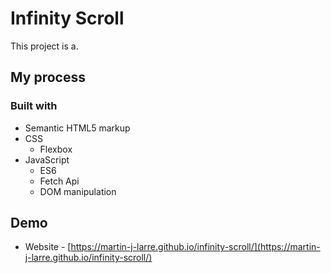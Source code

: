 # Infinity Scroll

This project is a. 

## My process

### Built with

- Semantic HTML5 markup
- CSS 
  - Flexbox
- JavaScript 
  - ES6
  - Fetch Api
  - DOM manipulation

## Demo

- Website - [https://martin-j-larre.github.io/infinity-scroll/](https://martin-j-larre.github.io/infinity-scroll/)

